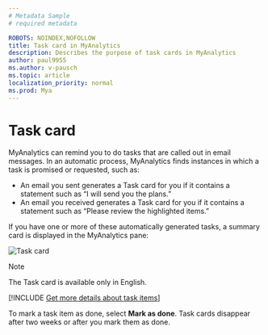 ```yaml
---
# Metadata Sample
# required metadata

ROBOTS: NOINDEX,NOFOLLOW
title: Task card in MyAnalytics
description: Describes the purpose of task cards in MyAnalytics  
author: paul9955
ms.author: v-pausch
ms.topic: article
localization_priority: normal 
ms.prod: Mya
---
```


# Task card

MyAnalytics can remind you to do tasks that are called out in email messages. In an automatic process, MyAnalytics finds instances in which a task is promised or requested, such as:  

* An email you sent generates a Task card for you if it contains a statement such as “I will send you the plans.”
* An email you received generates a Task card for you if it contains a statement such as “Please review the highlighted items.”  

If you have one or more of these automatically generated tasks, a summary card is displayed in the MyAnalytics pane:  

![Task card](../../../Images/mya/use/To-do-page-1.PNG)

> [!Note]
> The Task card is available only in English.


[!INCLUDE [Get more details about task items](../../Includes/to-get-more-details.md)]

To mark a task item as done, select **Mark as done**. Task cards disappear after two weeks or after you mark them as done.  
